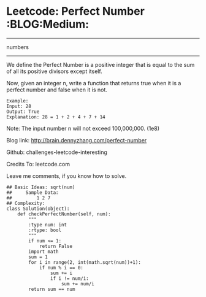 # Leetcode: Perfect Number     :BLOG:Medium:


---

numbers  

---

We define the Perfect Number is a positive integer that is equal to the sum of all its positive divisors except itself.  

Now, given an integer n, write a function that returns true when it is a perfect number and false when it is not.  

    Example:
    Input: 28
    Output: True
    Explanation: 28 = 1 + 2 + 4 + 7 + 14

Note: The input number n will not exceed 100,000,000. (1e8)  

Blog link: <http://brain.dennyzhang.com/perfect-number>  

Github: challenges-leetcode-interesting  

Credits To: leetcode.com  

Leave me comments, if you know how to solve.  

    ## Basic Ideas: sqrt(num)
    ##     Sample Data:
    ##         1 2 7
    ## Complexity:
    class Solution(object):
        def checkPerfectNumber(self, num):
            """
            :type num: int
            :rtype: bool
            """
            if num <= 1:
                return False
            import math
            sum = 1
            for i in range(2, int(math.sqrt(num))+1):
                if num % i == 0:
                    sum += i
                    if i != num/i:
                        sum += num/i
            return sum == num